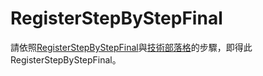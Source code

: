 # RegisterStepByStepFinal

[id1]:https://github.com/sunnyleeyun/RegisterStepByStep
[id2]:http://sunnylee945.wixsite.com/leeyun/single-post/2017/02/21/Firebase%EF%BC%9A%E7%94%A8-Swift-%E5%BB%BA%E7%AB%8B%E3%80%8C%E8%A8%BB%E5%86%8A%E3%80%8D%E7%B3%BB%E7%B5%B1

請依照[RegisterStepByStepFinal][id1]與[技術部落格][id2]的步驟，即得此RegisterStepByStepFinal。
